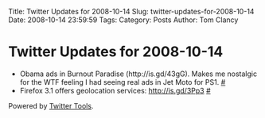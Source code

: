 Title: Twitter Updates for 2008-10-14
Slug: twitter-updates-for-2008-10-14
Date: 2008-10-14 23:59:59
Tags: 
Category: Posts
Author: Tom Clancy

# Twitter Updates for 2008-10-14

<ul>
	<li>Obama ads in Burnout Paradise (http://is.gd/43gG). Makes me nostalgic for the WTF feeling I had seeing real ads in Jet Moto for PS1. <a href="http://twitter.com/tclancy/statuses/959459048">#</a></li>
	<li>Firefox 3.1 offers geolocation services: <a href="http://is.gd/3Pp3" rel="nofollow">http://is.gd/3Pp3</a> <a href="http://twitter.com/tclancy/statuses/959612745">#</a></li>
</ul>
<p>Powered by <a href="http://alexking.org/projects/wordpress">Twitter Tools</a>.</p>
